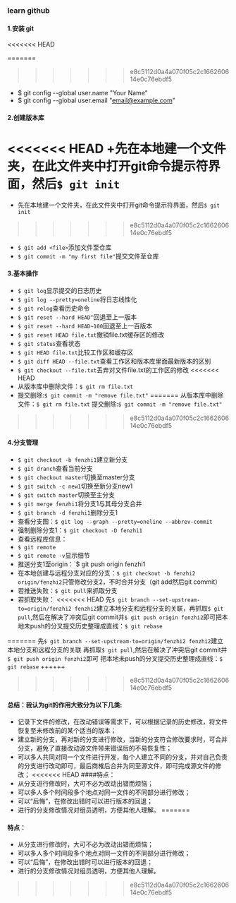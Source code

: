 ### learn github
#### 1.安装 git
<<<<<<< HEAD

=======
>>>>>>> e8c5112d0a4a070f05c2c166260614e0c76ebdf5
+ $ git config --global user.name "Your Name"
+ $ git config --global user.email "email@example.com"

#### 2.创建版本库
<<<<<<< HEAD
+先在本地建一个文件夹，在此文件夹中打开git命令提示符界面，然后`$ git init`
=======
+ 先在本地建一个文件夹，在此文件夹中打开git命令提示符界面，然后`$ git init`
>>>>>>> e8c5112d0a4a070f05c2c166260614e0c76ebdf5
+ `$ git add <file>`添加文件至仓库
+ `$ git commit -m "my first file"`提交文件至仓库
#### 3.基本操作
+ `$ git log`显示提交的日志历史
+ `$ git log --pretty=oneline`将日志线性化
+ `$ git relog`查看历史命令
+ `$ git reset --hard HEAD^`回退至上一版本
+ `$ git reset --hard HEAD~100`回退至上一百版本
+ `$ git reset HEAD file.txt`撤销file.txt缓存区的修改
+ `$ git status`查看状态
+ `$ git HEAD file.txt`比较工作区和缓存区
+ `$ git diff HEAD --file.txt`查看工作区和版本库里面最新版本的区别
+ `$ git checkout --file.txt`丢弃对文件file.txt的工作区的修改
<<<<<<< HEAD
+ 从版本库中删除文件：`$ git rm file.txt`
+ 提交删除:`$ git commit -m "remove file.txt"`
=======
从版本库中删除文件：`$ git rm file.txt`
提交删除:`$ git commit -m "remove file.txt"`
>>>>>>> e8c5112d0a4a070f05c2c166260614e0c76ebdf5
#### 4.分支管理
+ `$ git checkout -b fenzhi1`建立新分支
+ `$ git dranch`查看当前分支
+ `$ git checkout master`切换至master分支
+ `$ git switch -c new1`切换至新分支new1
+ `$ git switch master`切换至主分支
+ `$ git merge fenzhi1`将分支1与其母分支合并
+ `$ git branch -d fenzhi1`删除分支1
+ 查看分支图：`$ git log --graph --pretty=oneline --abbrev-commit`
+ 强制删除分支1：`$ git checkout -D fenzhi1`
+ 查看远程库信息：
+ `$ git remote`
+ `$ git remote -v`显示细节
+ 推送分支1至origin：`$ git push origin fenzhi1
+ 在本地创建与远程分支对应的分支：`$ git checkout -b fenzhi2 origin/fenzhi2`只管修改分支2，不时合并分支（git add然后git commit）
+ 若推送失败：`$ git pull`来抓取分支
+ 若抓取失败：
<<<<<<< HEAD
先`$ git branch --set-upstream-to=origin/fenzhi2 fenzhi2`建立本地分支和远程分支的关联，再抓取`$ git pull`,然后在解决了冲突后git commit并`$ git push origin fenzhi2`即可把本地未push的分叉提交历史整理成直线：`$ git rebase`

=======
先`$ git branch --set-upstream-to=origin/fenzhi2 fenzhi2`建立本地分支和远程分支的关联
再抓取`$ git pull`,然后在解决了冲突后git commit并`$ git push origin fenzhi2`即可
把本地未push的分叉提交历史整理成直线：`$ git rebase`
++++++
>>>>>>> e8c5112d0a4a070f05c2c166260614e0c76ebdf5
#### 总结：我认为git的作用大致分为以下几类:
+ 记录下文件的修改，在改动错误等需求下，可以根据记录的历史修改，将文件恢复至未修改前的某个适当的版本；
+ 建立新的分支，再对新的分支进行修改，当新的分支符合修改要求时，可合并分支，避免了直接改动源文件带来错误后的不易恢复性；
+ 可以多人共同对同一个文件进行开发，每个人建立不同的分支，并对自己负责的分支进行改动即可，最后商榷后合并为同至源文件，即可完成源文件的修改；
<<<<<<< HEAD
####特点：
+ 从分支进行修改时，大可不必为改动出错而烦恼；
+ 可以多人多个时间段多个地点对同一文件的不同部分进行修改；
+ 可以“后悔”，在修改出错时可以进行版本的回退；
+ 进行的分支修改情况对组员透明，方便其他人理解。
=======
#### 特点：
+ 从分支进行修改时，大可不必为改动出错而烦恼；
+ 可以多人多个时间段多个地点对同一文件的不同部分进行修改；
+ 可以“后悔”，在修改出错时可以进行版本的回退；
+ 进行的分支修改情况对组员透明，方便其他人理解。
>>>>>>> e8c5112d0a4a070f05c2c166260614e0c76ebdf5
